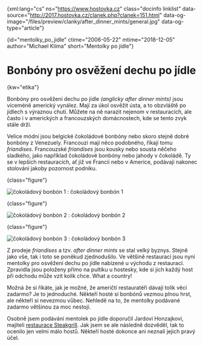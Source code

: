 
{xml:lang="cs" ns="https://www.hostovka.cz" class="docinfo linklist" data-source="http://2017.hostovka.cz/clanek.php?clanek=151.html" data-og-image="/files/preview/clanky/after\_dinner\_mints/general.jpg" data-og-type="article"}

{id="mentolky\_po\_jidle" ctime="2006-05-22" mtime="2018-12-05" author="Michael Klíma" short="Mentolky po jídle"}

# Bonbóny pro osvěžení dechu po jídle

<!-- generated attribute kw by user_udpatekw.sh on 2019-02-23, do not edit -->

{kw="etika"}

Bonbóny pro osvěžení dechu po jídle _(anglicky after dinner mints)_ jsou víceméně americký vynález. Mají za úkol osvěžit ústa, a to obzvláště po jídlech s výraznou chutí. Můžete na ně narazit nejenom v restauracích, ale často i v amerických a francouzských domácnostech, kde se tento zvyk stále drží.

Velice módní jsou belgické čokoládové bonbóny nebo skoro stejně dobré bonbóny z Venezuely. Francouzi mají něco podobného, říkají tomu _friandises_. Francouzské _friandises_ jsou kousky nebo sousta něčeho sladkého, jako například čokoládové bonbóny nebo jahody v čokoládě. Ty se v lepších restauracích, ať již ve Francii nebo v Americe, podávají nakonec stolování jakoby pozornost podniku.

{class="figure"}

![čokoládový bonbón 1][1] 
:   čokoládový bonbón 1

{class="figure"}

![čokoládový bonbón 2][2] 
:   čokoládový bonbón 2

{class="figure"}

![čokoládový bonbón 3][3] 
:   čokoládový bonbón 3

Z prodeje _friandises_ a tzv. _after dinner mints_ se stal velký byznys. Stejně jako vše, tak i toto se poněkud zjednodušilo. Ve většině restaurací jsou nyní mentolky pro osvěžení dechu po jídle nabízené u východu z restaurací. Zpravidla jsou položeny přímo na pultíku u hostesky, kde si jich každý host při odchodu může vzít kolik chce. What a country!

Možná že si říkáte, jak je možné, že američtí restauratéři dávají tolik věcí zadarmo? Je to jednoduché. Někteří hosté si bonbónů vezmou plnou hrst, ale někteří si nevezmou vůbec. Nehledě na to, že mentolky podávané zadarmo většinou za moc nestojí.

Osobně jsem podávání mentolek po jídle doporučil Jardovi Honzajkovi, majiteli [restaurace Steakgrill][4]. Jak jsem se ale následně dozvěděl, tak to ocenilo jen velmi málo hostů. Někteří hosté dokonce ani neznali jejich pravý účel.

 [1]: http://2017.hostovka.cz/soubor/22-5-06-1.jpg
 [2]: http://2017.hostovka.cz/soubor/22-5-06-2.jpg
 [3]: http://2017.hostovka.cz/soubor/22-5-06-3.jpg
 [4]: https://www.steakgrill.cz

